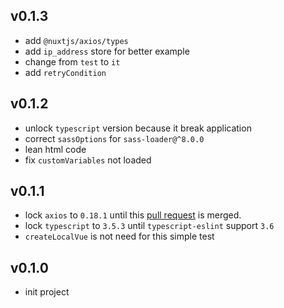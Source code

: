 ## v0.1.3
* add `@nuxtjs/axios/types`
* add `ip_address` store for better example
* change from `test` to `it`
* add `retryCondition`

## v0.1.2
* unlock `typescript` version because it break application
* correct `sassOptions` for `sass-loader@^8.0.0`
* lean html code
* fix `customVariables` not loaded

## v0.1.1
* lock `axios` to `0.18.1` until this [pull request](https://github.com/axios/axios/pull/2207) is merged.
* lock `typescript` to `3.5.3` until `typescript-eslint` support `3.6`
* `createLocalVue` is not need for this simple test

## v0.1.0
* init project
